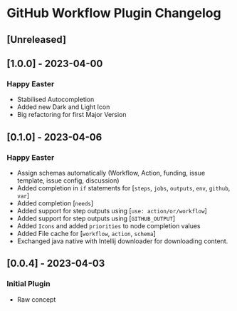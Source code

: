 <!-- Keep a Changelog guide -> https://keepachangelog.com -->

# GitHub Workflow Plugin Changelog

## [Unreleased]

## [1.0.0] - 2023-04-00

### Happy Easter

- Stabilised Autocompletion
- Added new Dark and Light Icon
- Big refactoring for first Major Version

## [0.1.0] - 2023-04-06

### Happy Easter

- Assign schemas automatically (Workflow, Action, funding, issue template, issue config, discussion)
- Added completion in `if` statements for [`steps`, `jobs`, `outputs`, `env`, `github`, `var`]
- Added completion  [`needs`]
- Added support for step outputs using  [`use: action/or/workflow`]
- Added support for step outputs using  [`GITHUB_OUTPUT`]
- Added `Icons` and added `priorities` to node completion values
- Added File cache for [`workflow`, `action`, `schema`]
- Exchanged java native with Intellij downloader for downloading content.

## [0.0.4] - 2023-04-03

### Initial Plugin

- Raw concept
